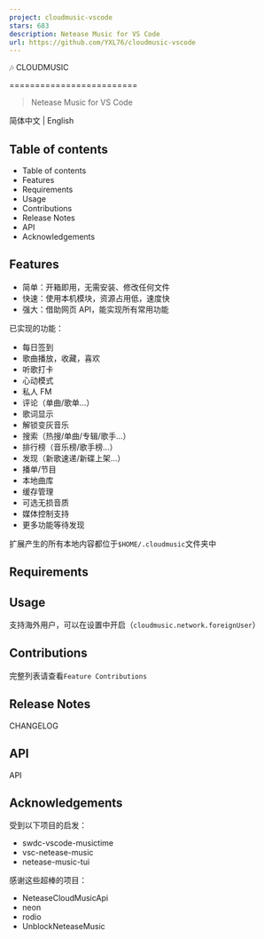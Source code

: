 ```yaml
---
project: cloudmusic-vscode
stars: 683
description: Netease Music for VS Code
url: https://github.com/YXL76/cloudmusic-vscode
---
```


  
  
🎶 CLOUDMUSIC  
  

=========================

> Netease Music for VS Code

简体中文 | English

Table of contents
-----------------

-   Table of contents
-   Features
-   Requirements
-   Usage
-   Contributions
-   Release Notes
-   API
-   Acknowledgements

Features
--------

-   简单：开箱即用，无需安装、修改任何文件
-   快速：使用本机模块，资源占用低，速度快
-   强大：借助网页 API，能实现所有常用功能

已实现的功能：

-   每日签到
-   歌曲播放，收藏，喜欢
-   听歌打卡
-   心动模式
-   私人 FM
-   评论（单曲/歌单...）
-   歌词显示
-   解锁变灰音乐
-   搜索（热搜/单曲/专辑/歌手...）
-   排行榜（音乐榜/歌手榜...）
-   发现（新歌速递/新碟上架...）
-   播单/节目
-   本地曲库
-   缓存管理
-   可选无损音质
-   媒体控制支持
-   更多功能等待发现

扩展产生的所有本地内容都位于`$HOME/.cloudmusic`文件夹中

Requirements
------------

Usage
-----

支持海外用户，可以在设置中开启（`cloudmusic.network.foreignUser`）

Contributions
-------------

完整列表请查看`Feature Contributions`

Release Notes
-------------

CHANGELOG

API
---

API

Acknowledgements
----------------

受到以下项目的启发：

-   swdc-vscode-musictime
-   vsc-netease-music
-   netease-music-tui

感谢这些超棒的项目：

-   NeteaseCloudMusicApi
-   neon
-   rodio
-   UnblockNeteaseMusic
